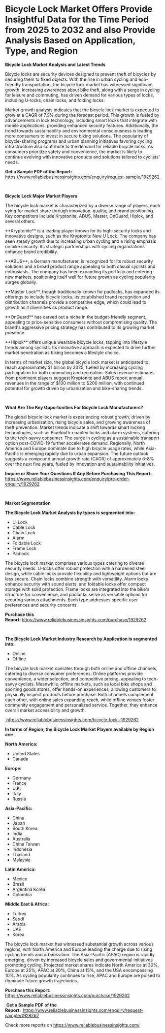 <p><h1>Bicycle Lock Market Offers Provide Insightful Data for the Time Period from 2025 to 2032 and also Provide Analysis Based on Application, Type, and Region</h1></p><p><strong>Bicycle Lock Market Analysis and Latest Trends</strong></p>
<p><p>Bicycle locks are security devices designed to prevent theft of bicycles by securing them to fixed objects. With the rise in urban cycling and eco-friendly transportation, the bicycle lock market has witnessed significant growth. Increasing awareness about bike theft, along with a surge in cycling for leisure and commuting, has driven demand for various types of locks, including U-locks, chain locks, and folding locks.</p><p>Market growth analysis indicates that the bicycle lock market is expected to grow at a CAGR of 7.9% during the forecast period. This growth is fueled by advancements in lock technology, including smart locks that integrate with mobile applications, providing enhanced security features. Additionally, the trend towards sustainability and environmental consciousness is leading more consumers to invest in secure biking solutions. The popularity of bicycle-sharing programs and urban planning initiatives favoring cycling infrastructure also contribute to the demand for reliable bicycle locks. As consumers prioritize safety and convenience, the market is likely to continue evolving with innovative products and solutions tailored to cyclists' needs.</p></p>
<p><strong>Get a Sample PDF of the Report:&nbsp;</strong> <a href="https://www.reliablebusinessinsights.com/enquiry/request-sample/1929262?utm_campaign=101&utm_medium=2&utm_source=Github&utm_content=ia&utm_term=16012025&utm_id=bicycle-lock">https://www.reliablebusinessinsights.com/enquiry/request-sample/1929262</a></p>
<p>&nbsp;</p>
<p><strong>Bicycle Lock Major Market Players</strong></p>
<p><p>The bicycle lock market is characterized by a diverse range of players, each vying for market share through innovation, quality, and brand positioning. Key competitors include Kryptonite, ABUS, Master, OnGuard, Hiplok, and several others.</p><p>**Kryptonite** is a leading player known for its high-security locks and innovative designs, such as the Kryptonite New U Lock. The company has seen steady growth due to increasing urban cycling and a rising emphasis on bike security. Its strategic partnerships with cycling organizations enhance brand credibility. </p><p>**ABUS**, a German manufacturer, is recognized for its robust security solutions and a broad product range appealing to both casual cyclists and enthusiasts. The company has been expanding its portfolio and entering new markets, positioning itself well for future growth as cycling popularity surges globally.</p><p>**Master Lock**, though traditionally known for padlocks, has expanded its offerings to include bicycle locks. Its established brand recognition and distribution channels provide a competitive edge, which could lead to growth as it diversifies its product range.</p><p>**OnGuard** has carved out a niche in the budget-friendly segment, appealing to price-sensitive consumers without compromising quality. The brand's aggressive pricing strategy has contributed to its growing market presence.</p><p>**Hiplok** offers unique wearable bicycle locks, tapping into lifestyle trends among cyclists. Its innovative approach is expected to drive further market penetration as biking becomes a lifestyle choice.</p><p>In terms of market size, the global bicycle lock market is anticipated to reach approximately $1 billion by 2025, fueled by increasing cycling participation for both commuting and recreation. Sales revenue estimates from prominent players suggest Kryptonite and ABUS report annual revenues in the range of $100 million to $200 million, with continued potential for growth driven by urbanization and bike-sharing trends.</p></p>
<p>&nbsp;</p>
<p><strong>What Are The Key Opportunities For Bicycle Lock Manufacturers?</strong></p>
<p><p>The global bicycle lock market is experiencing robust growth, driven by increasing urbanization, rising bicycle sales, and growing awareness of theft prevention. Market trends indicate a shift towards smart locking technologies, such as Bluetooth-enabled locks and alarm systems, catering to the tech-savvy consumer. The surge in cycling as a sustainable transport option post-COVID-19 further accelerates demand. Regionally, North America and Europe dominate due to high bicycle usage rates, while Asia-Pacific is emerging rapidly due to urban expansion. The future outlook suggests a compound annual growth rate (CAGR) of approximately 6-8% over the next five years, fueled by innovation and sustainability initiatives.</p></p>
<p><strong>Inquire or Share Your Questions If Any Before Purchasing This Report:</strong> <a href="https://www.reliablebusinessinsights.com/enquiry/pre-order-enquiry/1929262?utm_campaign=101&utm_medium=2&utm_source=Github&utm_content=ia&utm_term=16012025&utm_id=bicycle-lock">https://www.reliablebusinessinsights.com/enquiry/pre-order-enquiry/1929262</a></p>
<p>&nbsp;</p>
<p><strong>Market Segmentation</strong></p>
<p><strong>The Bicycle Lock Market Analysis by types is segmented into:</strong></p>
<p><ul><li>U-Lock</li><li>Cable Lock</li><li>Chain Lock</li><li>Alarm</li><li>Foldable Lock</li><li>Frame Lock</li><li>Padlock</li></ul></p>
<p><p>The bicycle lock market comprises various types catering to diverse security needs. U-locks offer robust protection with a hardened steel design, while cable locks provide flexibility and lightweight options but are less secure. Chain locks combine strength with versatility. Alarm locks enhance security with sound alerts, and foldable locks offer compact storage with solid protection. Frame locks are integrated into the bike's structure for convenience, and padlocks serve as versatile options for securing various attachments. Each type addresses specific user preferences and security concerns.</p></p>
<p><strong>Purchase this Report:&nbsp;</strong><a href="https://www.reliablebusinessinsights.com/purchase/1929262?utm_campaign=101&utm_medium=2&utm_source=Github&utm_content=ia&utm_term=16012025&utm_id=bicycle-lock">https://www.reliablebusinessinsights.com/purchase/1929262</a></p>
<p>&nbsp;</p>
<p><strong>The Bicycle Lock Market Industry Research by Application is segmented into:</strong></p>
<p><ul><li>Online</li><li>Offline</li></ul></p>
<p><p>The bicycle lock market operates through both online and offline channels, catering to diverse consumer preferences. Online platforms provide convenience, a wider selection, and competitive pricing, appealing to tech-savvy cyclists. Meanwhile, offline markets, such as local bike shops and sporting goods stores, offer hands-on experiences, allowing customers to physically inspect products before purchase. Both channels complement each other, with online sales expanding reach, while offline venues foster community engagement and personalized service. Together, they enhance overall market accessibility and growth.</p></p>
<p><a href="https://www.reliablebusinessinsights.com/bicycle-lock-r1929262?utm_campaign=101&utm_medium=2&utm_source=Github&utm_content=ia&utm_term=16012025&utm_id=bicycle-lock">&nbsp;https://www.reliablebusinessinsights.com/bicycle-lock-r1929262</a></p>
<p><strong>In terms of Region, the Bicycle Lock Market Players available by Region are:</strong></p>
<p>
    <p> <strong> North America: </strong>
        <ul>
            <li>United States</li>
            <li>Canada</li>
        </ul>
        </p> 
    <p> <strong> Europe: </strong>
        <ul>
            <li>Germany</li>
            <li>France</li>
            <li>U.K.</li>
            <li>Italy</li>
            <li>Russia</li>
        </ul>
        </p> 
    <p> <strong> Asia-Pacific: </strong>
        <ul>
            <li>China</li>
            <li>Japan</li>
            <li>South Korea</li>
            <li>India</li>
            <li>Australia</li>
            <li>China Taiwan</li>
            <li>Indonesia</li>
            <li>Thailand</li>
            <li>Malaysia</li>
        </ul>
        </p> 
    <p> <strong> Latin America: </strong>
        <ul>
            <li>Mexico</li>
            <li>Brazil</li>
            <li>Argentina Korea</li>
            <li>Colombia</li>
        </ul>
        </p> 
    <p> <strong> Middle East & Africa: </strong>
        <ul>
            <li>Turkey</li>
            <li>Saudi</li>
            <li>Arabia</li>
            <li>UAE</li>
            <li>Korea</li>
        </ul>
    </p>
    </p>
<p><p>The bicycle lock market has witnessed substantial growth across various regions, with North America and Europe leading the charge due to rising cycling trends and urbanization. The Asia-Pacific (APAC) region is rapidly emerging, driven by increased bicycle sales and governmental initiatives promoting cycling. Projected market shares indicate North America at 30%, Europe at 25%, APAC at 20%, China at 15%, and the USA encompassing 10%. As cycling popularity continues to rise, APAC and Europe are poised to dominate future growth trajectories.</p></p>
<p><strong>Purchase this Report: </strong><a href="https://www.reliablebusinessinsights.com/purchase/1929262?utm_campaign=101&utm_medium=2&utm_source=Github&utm_content=ia&utm_term=16012025&utm_id=bicycle-lock">https://www.reliablebusinessinsights.com/purchase/1929262</a></p>
<p>&nbsp;<strong>Get a Sample PDF of the Report:&nbsp;&nbsp;</strong><a href="https://www.reliablebusinessinsights.com/enquiry/request-sample/1929262?utm_campaign=101&utm_medium=2&utm_source=Github&utm_content=ia&utm_term=16012025&utm_id=bicycle-lock">https://www.reliablebusinessinsights.com/enquiry/request-sample/1929262</a></p>
<p><strong></strong></p>
<p>Check more reports on <a href="https://www.reliablebusinessinsights.com/?utm_campaign=101&utm_medium=2&utm_source=Github&utm_content=ia&utm_term=16012025&utm_id=bicycle-lock">https://www.reliablebusinessinsights.com/</a></p>